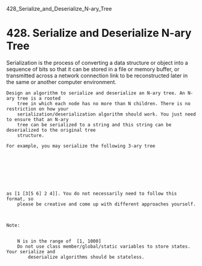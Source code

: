 428_Serialize_and_Deserialize_N-ary_Tree
# 428. Serialize and Deserialize N-ary Tree

Serialization is the process of converting a data structure or object into a sequence of bits
        so that it can be stored in a file or memory buffer, or transmitted across a network
        connection link to be reconstructed later in the same or another computer environment.

    Design an algorithm to serialize and deserialize an N-ary tree. An N-ary tree is a rooted
        tree in which each node has no more than N children. There is no restriction on how your
        serialization/deserialization algorithm should work. You just need to ensure that an N-ary
        tree can be serialized to a string and this string can be deserialized to the original tree
        structure.

    For example, you may serialize the following 3-ary tree

     

    
        

     

    as [1 [3[5 6] 2 4]]. You do not necessarily need to follow this format, so
        please be creative and come up with different approaches yourself.

     

    Note:

    
        N is in the range of  [1, 1000]
        Do not use class member/global/static variables to store states. Your serialize and
            deserialize algorithms should be stateless.
